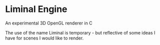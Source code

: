 # Liminal Engine
An experimental 3D OpenGL renderer in C

The use of the name Liminal is temporary - but reflective of some ideas I have for scenes I would like to render.
